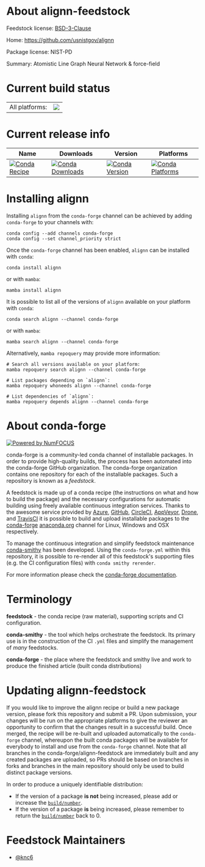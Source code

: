 About alignn-feedstock
======================

Feedstock license: [BSD-3-Clause](https://github.com/conda-forge/alignn-feedstock/blob/main/LICENSE.txt)

Home: https://github.com/usnistgov/alignn

Package license: NIST-PD

Summary: Atomistic Line Graph Neural Network & force-field

Current build status
====================


<table><tr><td>All platforms:</td>
    <td>
      <a href="https://dev.azure.com/conda-forge/feedstock-builds/_build/latest?definitionId=22011&branchName=main">
        <img src="https://dev.azure.com/conda-forge/feedstock-builds/_apis/build/status/alignn-feedstock?branchName=main">
      </a>
    </td>
  </tr>
</table>

Current release info
====================

| Name | Downloads | Version | Platforms |
| --- | --- | --- | --- |
| [![Conda Recipe](https://img.shields.io/badge/recipe-alignn-green.svg)](https://anaconda.org/conda-forge/alignn) | [![Conda Downloads](https://img.shields.io/conda/dn/conda-forge/alignn.svg)](https://anaconda.org/conda-forge/alignn) | [![Conda Version](https://img.shields.io/conda/vn/conda-forge/alignn.svg)](https://anaconda.org/conda-forge/alignn) | [![Conda Platforms](https://img.shields.io/conda/pn/conda-forge/alignn.svg)](https://anaconda.org/conda-forge/alignn) |

Installing alignn
=================

Installing `alignn` from the `conda-forge` channel can be achieved by adding `conda-forge` to your channels with:

```
conda config --add channels conda-forge
conda config --set channel_priority strict
```

Once the `conda-forge` channel has been enabled, `alignn` can be installed with `conda`:

```
conda install alignn
```

or with `mamba`:

```
mamba install alignn
```

It is possible to list all of the versions of `alignn` available on your platform with `conda`:

```
conda search alignn --channel conda-forge
```

or with `mamba`:

```
mamba search alignn --channel conda-forge
```

Alternatively, `mamba repoquery` may provide more information:

```
# Search all versions available on your platform:
mamba repoquery search alignn --channel conda-forge

# List packages depending on `alignn`:
mamba repoquery whoneeds alignn --channel conda-forge

# List dependencies of `alignn`:
mamba repoquery depends alignn --channel conda-forge
```


About conda-forge
=================

[![Powered by
NumFOCUS](https://img.shields.io/badge/powered%20by-NumFOCUS-orange.svg?style=flat&colorA=E1523D&colorB=007D8A)](https://numfocus.org)

conda-forge is a community-led conda channel of installable packages.
In order to provide high-quality builds, the process has been automated into the
conda-forge GitHub organization. The conda-forge organization contains one repository
for each of the installable packages. Such a repository is known as a *feedstock*.

A feedstock is made up of a conda recipe (the instructions on what and how to build
the package) and the necessary configurations for automatic building using freely
available continuous integration services. Thanks to the awesome service provided by
[Azure](https://azure.microsoft.com/en-us/services/devops/), [GitHub](https://github.com/),
[CircleCI](https://circleci.com/), [AppVeyor](https://www.appveyor.com/),
[Drone](https://cloud.drone.io/welcome), and [TravisCI](https://travis-ci.com/)
it is possible to build and upload installable packages to the
[conda-forge](https://anaconda.org/conda-forge) [anaconda.org](https://anaconda.org/)
channel for Linux, Windows and OSX respectively.

To manage the continuous integration and simplify feedstock maintenance
[conda-smithy](https://github.com/conda-forge/conda-smithy) has been developed.
Using the ``conda-forge.yml`` within this repository, it is possible to re-render all of
this feedstock's supporting files (e.g. the CI configuration files) with ``conda smithy rerender``.

For more information please check the [conda-forge documentation](https://conda-forge.org/docs/).

Terminology
===========

**feedstock** - the conda recipe (raw material), supporting scripts and CI configuration.

**conda-smithy** - the tool which helps orchestrate the feedstock.
                   Its primary use is in the construction of the CI ``.yml`` files
                   and simplify the management of *many* feedstocks.

**conda-forge** - the place where the feedstock and smithy live and work to
                  produce the finished article (built conda distributions)


Updating alignn-feedstock
=========================

If you would like to improve the alignn recipe or build a new
package version, please fork this repository and submit a PR. Upon submission,
your changes will be run on the appropriate platforms to give the reviewer an
opportunity to confirm that the changes result in a successful build. Once
merged, the recipe will be re-built and uploaded automatically to the
`conda-forge` channel, whereupon the built conda packages will be available for
everybody to install and use from the `conda-forge` channel.
Note that all branches in the conda-forge/alignn-feedstock are
immediately built and any created packages are uploaded, so PRs should be based
on branches in forks and branches in the main repository should only be used to
build distinct package versions.

In order to produce a uniquely identifiable distribution:
 * If the version of a package **is not** being increased, please add or increase
   the [``build/number``](https://docs.conda.io/projects/conda-build/en/latest/resources/define-metadata.html#build-number-and-string).
 * If the version of a package **is** being increased, please remember to return
   the [``build/number``](https://docs.conda.io/projects/conda-build/en/latest/resources/define-metadata.html#build-number-and-string)
   back to 0.

Feedstock Maintainers
=====================

* [@knc6](https://github.com/knc6/)

